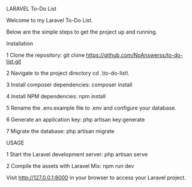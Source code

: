 LARAVEL To-Do List

Welcome to my Laravel To-Do List.

Below are the simple steps to get the project up and running.

Installation 

1 Clone the repository: 
git clone https://github.com/NoAnswerss/to-do-list.git

2 Navigate to the project directory
cd .\to-do-list\

3 Install composer dependencies:
composer install

4 Install NPM dependencies:
npm install

5 Rename the .env.example file to .env and configure your database.

6 Generate an application key:
php artisan key:generate

7 Migrate the database:
php artisan migrate


USAGE 

1 Start the Laravel development server:
php artisan serve

2 Compile the assets with Laravel Mix:
npm run dev

Visit http://127.0.0.1:8000 in your browser to access your Laravel project.

